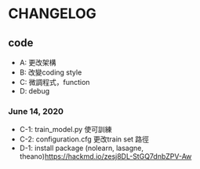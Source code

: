 # CHANGELOG

## code
+ A: 更改架構
+ B: 改變coding style
+ C: 微調程式，function
+ D: debug

### June 14, 2020
+ C-1: train_model.py 使可訓練
+ C-2: configuration.cfg 更改train set 路徑
+ D-1: install package (nolearn, lasagne, theano)https://hackmd.io/zesj8DL-StGQ7dnbZPV-Aw